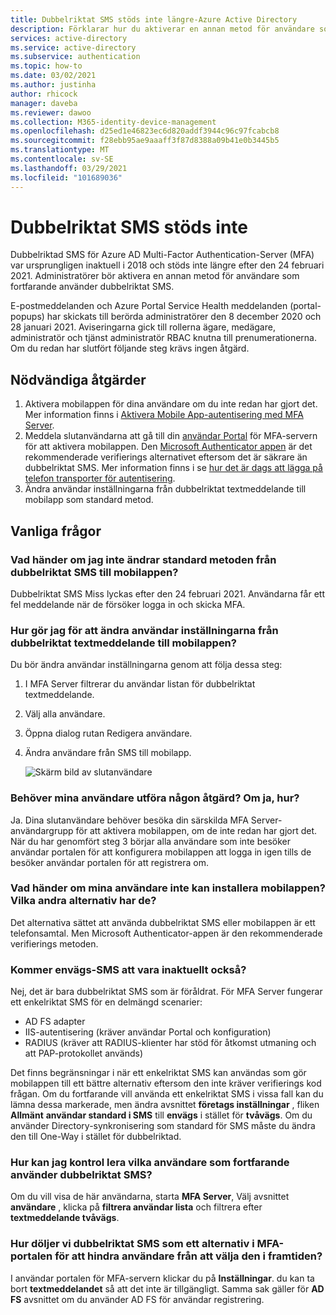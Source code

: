 ```yaml
---
title: Dubbelriktat SMS stöds inte längre-Azure Active Directory
description: Förklarar hur du aktiverar en annan metod för användare som fortfarande använder dubbelriktat SMS.
services: active-directory
ms.service: active-directory
ms.subservice: authentication
ms.topic: how-to
ms.date: 03/02/2021
ms.author: justinha
author: rhicock
manager: daveba
ms.reviewer: dawoo
ms.collection: M365-identity-device-management
ms.openlocfilehash: d25ed1e46823ec6d820addf3944c96c97fcabcb8
ms.sourcegitcommit: f28ebb95ae9aaaff3f87d8388a09b41e0b3445b5
ms.translationtype: MT
ms.contentlocale: sv-SE
ms.lasthandoff: 03/29/2021
ms.locfileid: "101689036"
---
```

# <a name="two-way-sms-unsupported"></a>Dubbelriktat SMS stöds inte

Dubbelriktad SMS för Azure AD Multi-Factor Authentication-Server (MFA) var ursprungligen inaktuell i 2018 och stöds inte längre efter den 24 februari 2021. Administratörer bör aktivera en annan metod för användare som fortfarande använder dubbelriktat SMS.

E-postmeddelanden och Azure Portal Service Health meddelanden (portal-popups) har skickats till berörda administratörer den 8 december 2020 och 28 januari 2021. Aviseringarna gick till rollerna ägare, medägare, administratör och tjänst administratör RBAC knutna till prenumerationerna. Om du redan har slutfört följande steg krävs ingen åtgärd.

## <a name="required-actions"></a>Nödvändiga åtgärder

1. Aktivera mobilappen för dina användare om du inte redan har gjort det. Mer information finns i [Aktivera Mobile App-autentisering med MFA Server](howto-mfaserver-deploy-mobileapp.md).
1. Meddela slutanvändarna att gå till din [användar Portal](howto-mfaserver-deploy-userportal.md) för MFA-servern för att aktivera mobilappen. Den [Microsoft Authenticator appen](https://www.microsoft.com/en-us/account/authenticator) är det rekommenderade verifierings alternativet eftersom det är säkrare än dubbelriktat SMS. Mer information finns i se [hur det är dags att lägga på telefon transporter för autentisering](https://techcommunity.microsoft.com/t5/azure-active-directory-identity/it-s-time-to-hang-up-on-phone-transports-for-authentication/ba-p/1751752).
1. Ändra användar inställningarna från dubbelriktat textmeddelande till mobilapp som standard metod.

## <a name="faq"></a>Vanliga frågor

### <a name="what-if-i-dont-change-the-default-method-from-two-way-sms-to-the-mobile-app"></a>Vad händer om jag inte ändrar standard metoden från dubbelriktat SMS till mobilappen?
Dubbelriktat SMS Miss lyckas efter den 24 februari 2021. Användarna får ett fel meddelande när de försöker logga in och skicka MFA.

### <a name="how-do-i-change-the-user-settings-from-two-way-text-message-to-mobile-app"></a>Hur gör jag för att ändra användar inställningarna från dubbelriktat textmeddelande till mobilappen?

Du bör ändra användar inställningarna genom att följa dessa steg:

1. I MFA Server filtrerar du användar listan för dubbelriktat textmeddelande.
1. Välj alla användare.
1. Öppna dialog rutan Redigera användare.
1. Ändra användare från SMS till mobilapp.

   ![Skärm bild av slutanvändare](media/how-to-authentication-two-way-sms-unsupported/end-users.png)

### <a name="do-my-users-need-to-take-any-action-if-yes-how"></a>Behöver mina användare utföra någon åtgärd? Om ja, hur?
Ja. Dina slutanvändare behöver besöka din särskilda MFA Server-användargrupp för att aktivera mobilappen, om de inte redan har gjort det. När du har genomfört steg 3 börjar alla användare som inte besöker användar portalen för att konfigurera mobilappen att logga in igen tills de besöker användar portalen för att registrera om.

### <a name="what-if-my-users-cant-install-the-mobile-app-what-other-options-do-they-have"></a>Vad händer om mina användare inte kan installera mobilappen? Vilka andra alternativ har de?
Det alternativa sättet att använda dubbelriktat SMS eller mobilappen är ett telefonsamtal. Men Microsoft Authenticator-appen är den rekommenderade verifierings metoden.

### <a name="will-one-way-sms-be-deprecated-as-well"></a>Kommer envägs-SMS att vara inaktuellt också?
Nej, det är bara dubbelriktat SMS som är föråldrat. För MFA Server fungerar ett enkelriktat SMS för en delmängd scenarier:

- AD FS adapter
- IIS-autentisering (kräver användar Portal och konfiguration)
- RADIUS (kräver att RADIUS-klienter har stöd för åtkomst utmaning och att PAP-protokollet används)

Det finns begränsningar i när ett enkelriktat SMS kan användas som gör mobilappen till ett bättre alternativ eftersom den inte kräver verifierings kod frågan.
Om du fortfarande vill använda ett enkelriktat SMS i vissa fall kan du lämna dessa markerade, men ändra avsnittet **företags inställningar** , fliken **Allmänt** **användar standard i SMS** till **envägs** i stället för **tvåvägs**. Om du använder Directory-synkronisering som standard för SMS måste du ändra den till One-Way i stället för dubbelriktad.

### <a name="how-can-i-check-which-users-are-still-using-two-way-sms"></a>Hur kan jag kontrol lera vilka användare som fortfarande använder dubbelriktat SMS?
Om du vill visa de här användarna, starta **MFA Server**, Välj avsnittet **användare** , klicka på **filtrera användar lista** och filtrera efter **textmeddelande tvåvägs**.

### <a name="how-do-we-hide-two-way-sms-as-an-option-in-the-mfa-portal-to-prevent-users-from-selecting-it-in-the-future"></a>Hur döljer vi dubbelriktat SMS som ett alternativ i MFA-portalen för att hindra användare från att välja den i framtiden?
I användar portalen för MFA-servern klickar du på **Inställningar**. du kan ta bort **textmeddelandet** så att det inte är tillgängligt. Samma sak gäller för **AD FS** avsnittet om du använder AD FS för användar registrering.

